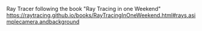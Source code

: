 Ray Tracer following the book "Ray Tracing in one Weekend"
https://raytracing.github.io/books/RayTracingInOneWeekend.html#rays,asimplecamera,andbackground
